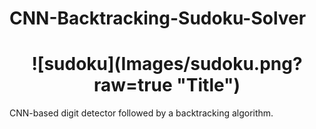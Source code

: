 # CNN-Backtracking-Sudoku-Solver
<h1 align="center">
![sudoku](Images/sudoku.png?raw=true "Title")
</h1>

CNN-based digit detector followed by a backtracking algorithm.


